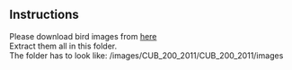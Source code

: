 ## Instructions <br />

Please download bird images from [here](http://www.vision.caltech.edu/visipedia/CUB-200-2011.html) <br />
Extract them all in this folder. <br />
The folder has to look like: /images/CUB_200_2011/CUB_200_2011/images
